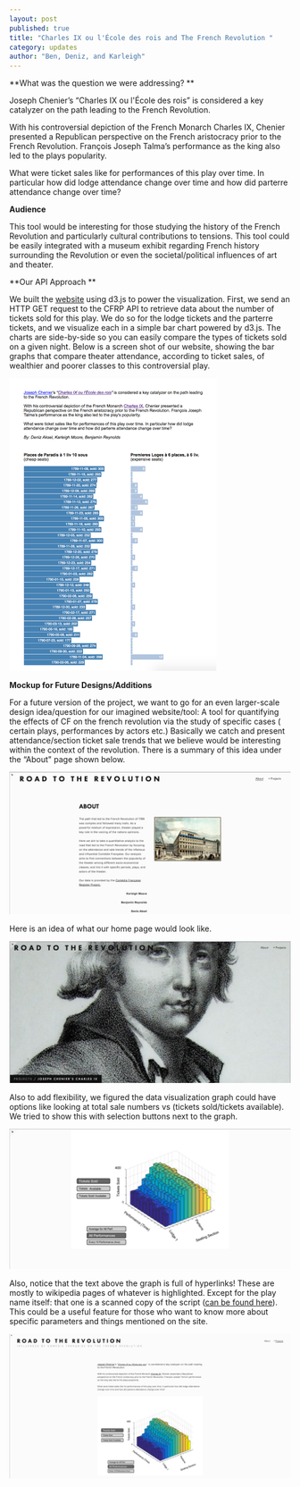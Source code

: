 ```yaml
---
layout: post
published: true
title: "Charles IX ou l'École des rois and The French Revolution "
category: updates
author: "Ben, Deniz, and Karleigh"
---
```


**What was the question we were addressing?
**

Joseph Chenier’s “Charles IX ou l'École des rois”  is considered a key catalyzer on the path leading to the French Revolution.

With his controversial depiction of the French Monarch Charles IX, Chenier presented a Republican perspective on the French aristocracy prior to the French Revolution. François Joseph Talma’s performance as the king also led to the plays popularity.

What were ticket sales like for performances of this play over time. In particular how did lodge attendance change over time and how did parterre attendance change over time? 

**Audience**

This tool would be interesting for those studying the history of the French Revolution and particularly cultural contributions to tensions. This tool could be easily integrated with a museum exhibit regarding French history surrounding the Revolution or even the societal/political influences of art and theater.   

**Our API Approach
**

We built the [website](https://rawgit.com/Benolds/CMS633-Comedie-Francaise-Visualization/master/index.html) using d3.js to power the visualization. First, we send an HTTP GET request to the CFRP API to retrieve data about the number of tickets sold for this play. We do so for the lodge tickets and the parterre tickets, and we visualize each in a simple bar chart powered by d3.js. The charts are side-by-side so you can easily compare the types of tickets sold on a given night. Below is a screen shot of our website, showing the bar graphs that compare theater attendance, according to ticket sales, of wealthier and poorer classes to this controversial play. 

![screencap_graphs.png](/assets/screencap_graphs.png)



**Mockup for Future Designs/Additions**

For a future version of the project, we want to go for an even larger-scale design idea/question for our imagined website/tool: A tool for quantifying the effects of CF on the french revolution via the study of specific cases ( certain plays, performances by actors etc.) Basically we catch and present attendance/section ticket sale trends that we believe would be interesting within the context of the revolution. There is a summary of this idea under the “About" page shown below.

![2_About_Page.png](/assets/2_About_Page.png)

Here is an idea of what our home page would look like.

![1_Home_Page.png](/assets/1_Home_Page.png)

Also to add flexibility, we figured the data visualization graph could have options like looking at total sale numbers vs (tickets sold/tickets available). We tried to show this with selection buttons next to the graph. 

![4_Example_Data_Zoom.png](/assets/4_Example_Data_Zoom.png)


Also, notice that the text above the graph is full of hyperlinks! These are mostly to wikipedia pages of whatever is highlighted. Except for the play name itself: that one is a scanned copy of the script ([can be found here](https://archive.org/details/charlesixoulco00ch)). This could be a useful feature for those who want to know more about specific parameters and things mentioned on the site. 

![3_Example_Chenier_Charles_IX.png](/assets/3_Example_Chenier_Charles_IX.png)
